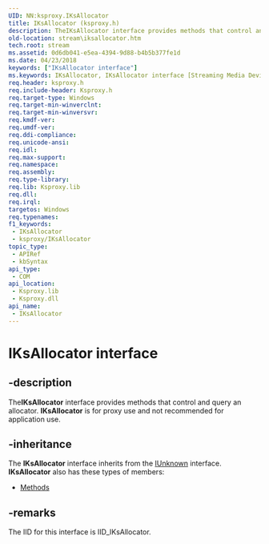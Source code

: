 ```yaml
---
UID: NN:ksproxy.IKsAllocator
title: IKsAllocator (ksproxy.h)
description: TheIKsAllocator interface provides methods that control and query an allocator. IKsAllocator is for proxy use and not recommended for application use.
old-location: stream\iksallocator.htm
tech.root: stream
ms.assetid: 0d6db041-e5ea-4394-9d88-b4b5b377fe1d
ms.date: 04/23/2018
keywords: ["IKsAllocator interface"]
ms.keywords: IKsAllocator, IKsAllocator interface [Streaming Media Devices], IKsAllocator interface [Streaming Media Devices],described, ksproxy/IKsAllocator, ksproxy_f3288ae8-cea3-4892-9b5b-f03e2c5ec8c4.xml, stream.iksallocator
req.header: ksproxy.h
req.include-header: Ksproxy.h
req.target-type: Windows
req.target-min-winverclnt: 
req.target-min-winversvr: 
req.kmdf-ver: 
req.umdf-ver: 
req.ddi-compliance: 
req.unicode-ansi: 
req.idl: 
req.max-support: 
req.namespace: 
req.assembly: 
req.type-library: 
req.lib: Ksproxy.lib
req.dll: 
req.irql: 
targetos: Windows
req.typenames: 
f1_keywords:
 - IKsAllocator
 - ksproxy/IKsAllocator
topic_type:
 - APIRef
 - kbSyntax
api_type:
 - COM
api_location:
 - Ksproxy.lib
 - Ksproxy.dll
api_name:
 - IKsAllocator
---
```


# IKsAllocator interface


## -description

The<b>IKsAllocator</b> interface provides methods that control and query an allocator.  <b>IKsAllocator</b>  is for proxy use and not recommended for application use.

## -inheritance

The <b xmlns:loc="https://microsoft.com/wdcml/l10n">IKsAllocator</b> interface inherits from the <a href="/windows/win32/api/unknwn/nn-unknwn-iunknown">IUnknown</a> interface. <b>IKsAllocator</b> also has these types of members:
<ul>
<li><a href="https://docs.microsoft.com/">Methods</a></li>
</ul>

## -remarks

The IID for this interface is IID_IKsAllocator.